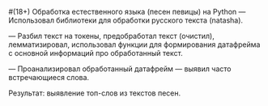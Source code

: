 #(18+) Обработка естественного языка (песен певицы) на Python
— Использовал библиотеки для обработки русского текста (natasha).

— Разбил текст на токены, предобработал текст (очистил), лемматизировал, использовал функции для формирования датафрейма с основной информаций про обработанный текст.

— Проанализировал обработанный датафрейм — выявил часто встречающиеся слова.

Результат: выявление топ-слов из текстов песен.
